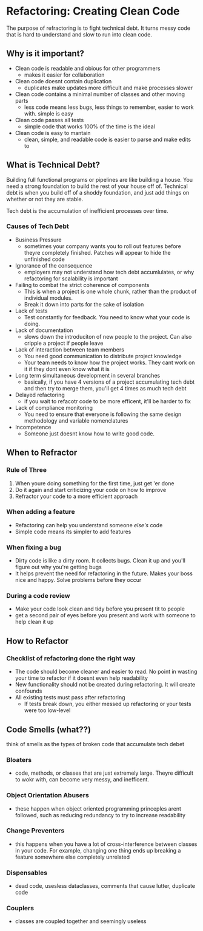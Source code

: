 # Refactoring: Creating Clean Code
The purpose of refractoring is to fight technical debt. It turns messy code that is hard to understand and slow to run into clean code.
## Why is it important?
- Clean code is readable and obious for other programmers
    - makes it easier for collaboration 
- Clean code doesnt contain duplication
    - duplicates make updates more difficult and make processes slower
- Clean code contains a minimal number of classes and other moving parts
    - less code means less bugs, less things to remember, easier to work with. simple is easy
- Clean code passes all tests 
    - simple code that works 100% of the time is the ideal 
- Clean code is easy to mantain
    - clean, simple, and readable code is easier to parse and make edits to
## What is Technical Debt?
Building full functional programs or pipelines are like building a house. You need a strong foundation to build the rest of your house off of. Technical debt is when you build off of a shoddy foundation, and just add things on whether or not they are stable. 

Tech debt is the accumulation of inefficient processes over time. 

### Causes of Tech Debt
- Business Pressure
    - sometimes your company wants you to roll out features before theyre completely finished. Patches will appear to hide the unfinished code
- Ignorance of the consequence
    - employers may not understand how tech debt accumlulates, or why refactoring for scalability is important
- Failing to combat the strict coherence of components
    - This is when a project is one whole chunk, rather than the product of individual modules. 
    - Break it down into parts for the sake of isolation
- Lack of tests
    - Test constantly for feedback. You need to know what your code is doing. 
- Lack of documentation
    - slows down the introduciton of new people to the project. Can also cripple a project if people leave
- Lack of interaction between team members
    - You need good communication to distribute project knowledge
    - Your team needs to know how the project works. They cant work on it if they dont even know what it is
- Long term simultaneous development in several branches
    - basically, if you have 4 versions of a project accumulating tech debt and then try to merge them, you'll get 4 times as much tech debt
- Delayed refactoring
    - if you wait to refacotr code to be more efficent, it'll be harder to fix
- Lack of compliance monitoring
    - You need to ensure that everyone is following the same design methodology and variable nomenclatures
- Incompetence
    - Someone just doesnt know how to write good code. 
## When to Refractor
### Rule of Three
1. When youre doing something for the first time, just get 'er done
2. Do it again and start criticizing your code on how to improve
3. Refractor your code to a more efficient approach
### When adding a feature
- Refactoring can help you understand someone *else's* code
- Simple code means its simpler to add features
### When fixing a bug
- Dirty code is like a dirty room. It collects bugs. Clean it up and you'll figure out why you're getting bugs
- It helps prevent the need for refactoring in the future. Makes your boss nice and happy. Solve problems before they occur
### During a code review
- Make your code look clean and tidy before you present tit to people
- get a second pair of eyes before you present and work with someone to help clean it up
## How to Refactor
### Checklist of refactoring done the right way
- The code should become cleaner and easier to read. No point in wasting your time to refactor if it doesnt even help readability
- New functionality should not be created during refactoring. It will create confounds
- All existing tests must pass after refactoring
    - If tests break down, you either messed up refactoring or your tests were too low-level
## Code Smells (what??)
think of smells as the types of broken code that accumulate tech debet
### Bloaters
- code, methods, or classes that are just extremely large. Theyre difficult to wokr with, can become very messy, and inefficent. 
### Object Orientation Abusers
- these happen when object oriented programming princeples arent followed, such as reducing redundancy to try to increase readability
### Change Preventers
- this happens when you have a lot of cross-interference between classes in your code. For example, changing one thing ends up breaking a feature somewhere else completely unrelated
### Dispensables
- dead code, usesless dataclasses, comments that cause lutter, duplicate code
### Couplers
- classes are coupled together and seemingly useless
